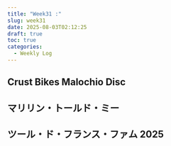 ```yaml
---
title: "Week31 :"
slug: week31
date: 2025-08-03T02:12:25
draft: true
toc: true
categories:
  - Weekly Log
---
```

## Crust Bikes Malochio Disc


## マリリン・トールド・ミー


## ツール・ド・フランス・ファム 2025

